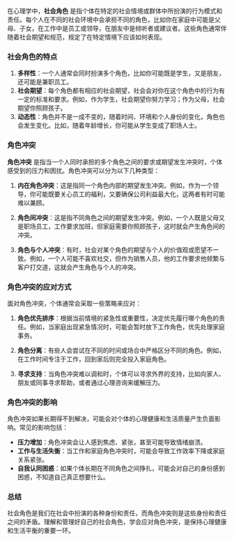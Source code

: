 在心理学中，**社会角色** 是指个体在特定的社会情境或群体中所扮演的行为模式和责任。每个人在不同的社会环境中会承担不同的角色，比如你在家庭中可能是父母、子女，在工作中是员工或领导，在朋友中是倾听者或建议者。这些角色通常伴随着社会期望和规范，规定了在特定情境下应该如何表现。

### 社会角色的特点

1. **多样性**：一个人通常会同时扮演多个角色，比如你可能既是学生，又是朋友，还可能是兼职员工。
2. **社会期望**：每个角色都有相应的社会期望，社会会对你在这个角色中的行为有一定的标准和要求。例如，作为学生，社会期望你努力学习；作为父母，社会期望你照顾孩子。
3. **动态性**：角色并不是一成不变的，随着时间、环境和个人身份的变化，角色也会发生变化。比如，随着年龄增长，你可能从学生变成了职场人士。

### 角色冲突

**角色冲突** 是指当一个人同时承担的多个角色之间的要求或期望发生冲突时，个体感受到的压力和困扰。角色冲突可以分为以下几种类型：

1. **内在角色冲突**：这是指同一个角色内部的期望发生冲突。例如，作为一个领导，你可能既要关心员工的福利，又要确保公司利益最大化，这两者有时可能难以兼顾。

2. **角色间冲突**：这是指不同角色之间的期望发生冲突。例如，一个人既是父母又是职场员工，工作要求加班，但家庭需要你照顾孩子，这时就会产生角色间的冲突。

3. **角色与个人冲突**：有时，社会对某个角色的期望与个人的价值观或愿望不一致。例如，一个人可能不喜欢社交，但作为销售人员，他的工作要求他频繁与客户打交道，这就会产生角色与个人的冲突。

### 角色冲突的应对方式

面对角色冲突，个体通常会采取一些策略来应对：

1. **角色优先排序**：根据当前情境的紧急性或重要性，决定优先履行哪个角色的责任。例如，当家庭出现紧急情况时，可能会暂时放下工作角色，优先处理家庭事务。

2. **角色分离**：有些人会尝试在不同的时间或场合中严格区分不同的角色。例如，在工作时间专注于工作，回到家后则完全投入家庭角色。

3. **寻求支持**：当角色冲突难以调和时，个体可以寻求外界的支持，比如向家人、朋友或同事寻求帮助，或者通过心理咨询来缓解压力。

### 角色冲突的影响

角色冲突如果长期得不到解决，可能会对个体的心理健康和生活质量产生负面影响。常见的影响包括：

- **压力增加**：角色冲突会让人感到焦虑、紧张，甚至可能导致情绪崩溃。
- **工作与生活失衡**：当工作和家庭角色冲突时，可能会导致工作效率下降或家庭关系紧张。
- **自我认同困惑**：如果个体长期在不同角色之间挣扎，可能会对自己的身份感到困惑，不知道自己真正想要什么。

### 总结

社会角色是我们在社会中扮演的各种身份和责任，而角色冲突则是这些身份和责任之间的矛盾。理解和管理好自己的社会角色，学会应对角色冲突，是保持心理健康和生活平衡的重要一环。
